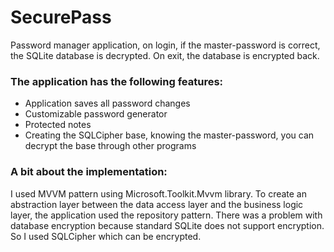 # SecurePass

Password manager application, on login, if the master-password is correct, the SQLite database is decrypted. On exit,
the database is encrypted back.

### The application has the following features:

- Application saves all password changes
- Customizable password generator
- Protected notes
- Creating the SQLCipher base, knowing the master-password, you can decrypt the base through other programs

### A bit about the implementation:

I used MVVM pattern using Microsoft.Toolkit.Mvvm library. To create an abstraction layer between the data access layer
and the business logic layer, the application used the repository pattern. There was a problem with database encryption
because standard SQLite does not support encryption. So I used SQLCipher which can be encrypted.
